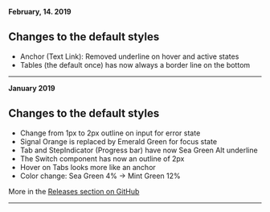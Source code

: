**February, 14. 2019**

## Changes to the default styles

- Anchor (Text Link): Removed underline on hover and active states
- Tables (the default once) has now always a border line on the bottom

---

**January 2019**

## Changes to the default styles

- Change from 1px to 2px outline on input for error state
- Signal Orange is replaced by Emerald Green for focus state
- Tab and StepIndicator (Progress bar) have now Sea Green Alt underline
- The Switch component has now an outline of 2px
- Hover on Tabs looks more like an anchor
- Color change: Sea Green 4% -> Mint Green 12%

More in the [Releases section on GitHub](https://github.com/dnbexperience/eufemia/releases)

---
